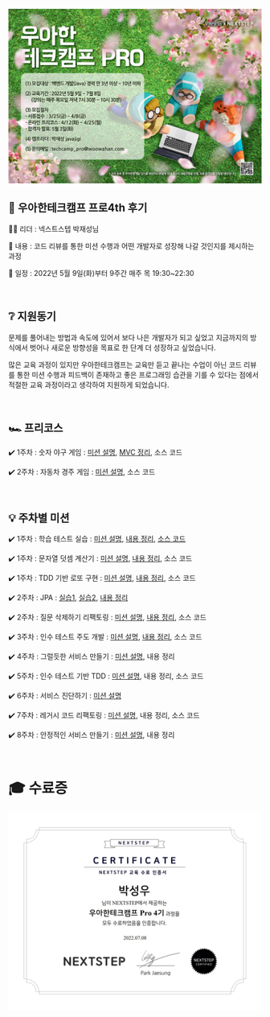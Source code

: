 ![woowa](docs/image/step1/29e56b30-b506-4224-b034-7944958e19c6.jpg)

## 🏫 우아한테크캠프 프로4th 후기

👨‍💼 리더 : 넥스트스텝 박재성님

📃 내용 : 코드 리뷰를 통한 미션 수행과 어떤 개발자로 성장해 나갈 것인지를 제시하는 과정

📆 일정 : 2022년 5월 9일(화)부터 9주간 매주 목 19:30~22:30

​

## ❔ 지원동기

문제를 풀어내는 방법과 속도에 있어서 보다 나은 개발자가 되고 싶었고 지금까지의 방식에서 벗어나 새로운 방향성을 목표로 한 단계 더 성장하고 싶었습니다.    

많은 교육 과정이 있지만 우아한테크캠프는 교육만 듣고 끝나는 수업이 아닌 코드 리뷰를 통한 미션 수행과 피드백이 존재하고 좋은 프로그래밍 습관을 기를 수 있다는 점에서 적절한 교육 과정이라고 생각하여 지원하게 되었습니다.

​

## 🏎️ 프리코스

✔️ 1주차 : 숫자 야구 게임 : [미션 설명](docs/step0/baseball/readme.md), [MVC 정리](docs/step0/baseball/mvc.md), 소스 코드

✔️ 2주차 : 자동차 경주 게임 : [미션 설명](docs/step0/racingcar/readme.md), 소스 코드

​

## 💡 주차별 미션

✔️ 1주차 : 학습 테스트 실습 : [미션 설명](docs/step1/study/readme.md), [내용 정리](docs/step1/study/summary.md), [소스 코드](https://github.com/tasklet1579/java-lotto-pro)

✔️ 1주차 : 문자열 덧셈 계산기 : [미션 설명](docs/step1/calculator/readme.md), [내용 정리](docs/step1/calculator/summary.md), 소스 코드 

✔️ 1주차 : TDD 기반 로또 구현 : [미션 설명](docs/step1/lotto/readme.md), [내용 정리](docs/step1/lotto/summary.md), 소스 코드

✔️ 2주차 : JPA : [실습1](docs/step2/subway/handson1.md), [실습2](docs/step2/subway/handson2.md), [내용 정리](docs/step2/subway/summary.md)

✔️ 2주차 : 질문 삭제하기 리팩토링 : [미션 설명](docs/step2/qna/readme.md), [내용 정리](docs/step2/qna/summary.md), 소스 코드

✔️ 3주차 : 인수 테스트 주도 개발 : [미션 설명](docs/step3/readme.md), [내용 정리](docs/step3/summary.md), 소스 코드

✔️ 4주차 : 그럴듯한 서비스 만들기 : [미션 설명](docs/step4/readme.md), 내용 정리 

✔️ 5주차 : 인수 테스트 기반 TDD : [미션 설명](docs/step5/readme.md), 내용 정리, 소스 코드

✔️ 6주차 : 서비스 진단하기 : [미션 설명](docs/step6/readme.md)

✔️ 7주차 : 레거시 코드 리팩토링 : [미션 설명](docs/step7/readme.md), 내용 정리, 소스 코드

✔️ 8주차 : 안정적인 서비스 만들기 : [미션 설명](docs/step8/readme.md), 내용 정리

​

# 🎓 수료증

![woowa](docs/image/step1/90f15e16-5ecf-4b0d-a5aa-944bcb965aac.jpg)
